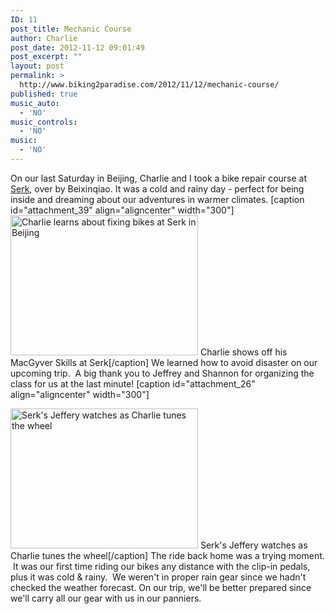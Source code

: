 ```yaml
---
ID: 11
post_title: Mechanic Course
author: Charlie
post_date: 2012-11-12 09:01:49
post_excerpt: ""
layout: post
permalink: >
  http://www.biking2paradise.com/2012/11/12/mechanic-course/
published: true
music_auto:
  - 'NO'
music_controls:
  - 'NO'
music:
  - 'NO'
---
```

On our last Saturday in Beijing, Charlie and I took a bike repair course at <a title="Serk Bike Shop & Cafe in Beijing" href="http://www.serk.cc/" target="_blank">Serk</a>, over by Beixinqiao. It was a cold and rainy day - perfect for being inside and dreaming about our adventures in warmer climates. [caption id="attachment_39" align="aligncenter" width="300"][<img class="size-medium wp-image-39" title="Bike Mechanic Charlie" src="http://biking2paradise.com/wp-content/uploads/2012/11/IMG_06421-300x224.jpg" alt="Charlie learns about fixing bikes at Serk in Beijing" width="300" height="224" />][1] Charlie shows off his MacGyver Skills at Serk[/caption] <!--more--> We learned how to avoid disaster on our upcoming trip.  A big thank you to Jeffrey and Shannon for organizing the class for us at the last minute! [caption id="attachment_26" align="aligncenter" width="300"]

<a href="http://biking2paradise.com/2012/11/12/mechanic-course/img_0638/" rel="attachment wp-att-26"><img class="size-medium wp-image-26" title="More Bike Repair at Serk" src="http://biking2paradise.com/wp-content/uploads/2012/11/IMG_0638-300x224.jpg" alt="Serk's Jeffery watches as Charlie tunes the wheel" width="300" height="224" /></a> Serk's Jeffery watches as Charlie tunes the wheel[/caption] The ride back home was a trying moment.  It was our first time riding our bikes any distance with the clip-in pedals, plus it was cold & rainy.  We weren't in proper rain gear since we hadn't checked the weather forecast. On our trip, we'll be better prepared since we'll carry all our gear with us in our panniers.  

 [1]: http://biking2paradise.com/?attachment_id=39
